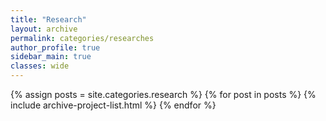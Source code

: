```yaml
---
title: "Research"
layout: archive
permalink: categories/researches
author_profile: true
sidebar_main: true
classes: wide
---
```


{% assign posts = site.categories.research %}
{% for post in posts %} 
    {% include archive-project-list.html %} 
{% endfor %}

